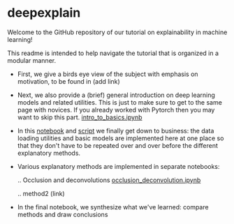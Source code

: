 # deepexplain

Welcome to the GitHub repository of our tutorial on explainability in machine learning!

This readme is intended to help navigate the tutorial that is organized in a modular manner. 
+ First, we give a birds eye view of the subject with emphasis on motivation, to be found in (add link)
+ Next, we also provide a (brief) general introduction on deep learning models and related utilities. This is just to make sure to get to the same page with novices. If you already worked with Pytorch then you may want to skip this part. [intro_to_basics.ipynb](intro_to_basics.ipynb)
+ In this [notebook](model_training.ipynb) and [script](data_and_models.py) we finally get down to business: the data loading utilities and basic models are implemented here at one place so that they don't have to be repeated over and over before the different explanatory methods.
+ Various explanatory methods are implemented in separate notebooks:

    .. Occlusion and deconvolutions [occlusion_deconvolution.ipynb](occlusion_deconvolution.ipynb)
    
    
    .. method2 (link)
    
+ In the final notebook, we synthesize what we've learned: compare methods and draw conclusions
